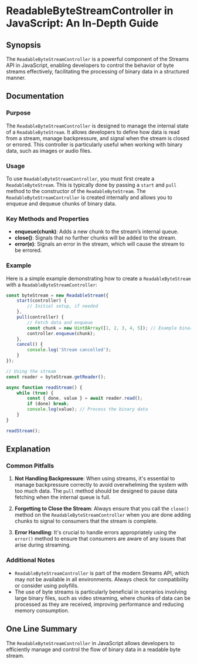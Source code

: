 <!--
Meta Description: # ReadableByteStreamController in JavaScript: An In-Depth Guide ## Synopsis The `ReadableByteStreamController` is a powerful component of the Streams ...
Meta Keywords: data, stream, readablebytestreamcontroller, binary, streams
-->

# ReadableByteStreamController in JavaScript: An In-Depth Guide

## Synopsis
The `ReadableByteStreamController` is a powerful component of the Streams API in JavaScript, enabling developers to control the behavior of byte streams effectively, facilitating the processing of binary data in a structured manner.

## Documentation

### Purpose
The `ReadableByteStreamController` is designed to manage the internal state of a `ReadableByteStream`. It allows developers to define how data is read from a stream, manage backpressure, and signal when the stream is closed or errored. This controller is particularly useful when working with binary data, such as images or audio files.

### Usage
To use `ReadableByteStreamController`, you must first create a `ReadableByteStream`. This is typically done by passing a `start` and `pull` method to the constructor of the `ReadableByteStream`. The `ReadableByteStreamController` is created internally and allows you to enqueue and dequeue chunks of binary data.

### Key Methods and Properties
- **enqueue(chunk)**: Adds a new chunk to the stream’s internal queue.
- **close()**: Signals that no further chunks will be added to the stream.
- **error(e)**: Signals an error in the stream, which will cause the stream to be errored.

### Example
Here is a simple example demonstrating how to create a `ReadableByteStream` with a `ReadableByteStreamController`:

```javascript
const byteStream = new ReadableStream({
    start(controller) {
        // Initial setup, if needed
    },
    pull(controller) {
        // Fetch data and enqueue
        const chunk = new Uint8Array([1, 2, 3, 4, 5]); // Example binary data
        controller.enqueue(chunk);
    },
    cancel() {
        console.log('Stream cancelled');
    }
});

// Using the stream
const reader = byteStream.getReader();

async function readStream() {
    while (true) {
        const { done, value } = await reader.read();
        if (done) break;
        console.log(value); // Process the binary data
    }
}

readStream();
```

## Explanation
### Common Pitfalls
1. **Not Handling Backpressure**: When using streams, it's essential to manage backpressure correctly to avoid overwhelming the system with too much data. The `pull` method should be designed to pause data fetching when the internal queue is full.
   
2. **Forgetting to Close the Stream**: Always ensure that you call the `close()` method on the `ReadableByteStreamController` when you are done adding chunks to signal to consumers that the stream is complete.

3. **Error Handling**: It's crucial to handle errors appropriately using the `error()` method to ensure that consumers are aware of any issues that arise during streaming.

### Additional Notes
- `ReadableByteStreamController` is part of the modern Streams API, which may not be available in all environments. Always check for compatibility or consider using polyfills.
- The use of byte streams is particularly beneficial in scenarios involving large binary files, such as video streaming, where chunks of data can be processed as they are received, improving performance and reducing memory consumption.

## One Line Summary
The `ReadableByteStreamController` in JavaScript allows developers to efficiently manage and control the flow of binary data in a readable byte stream.